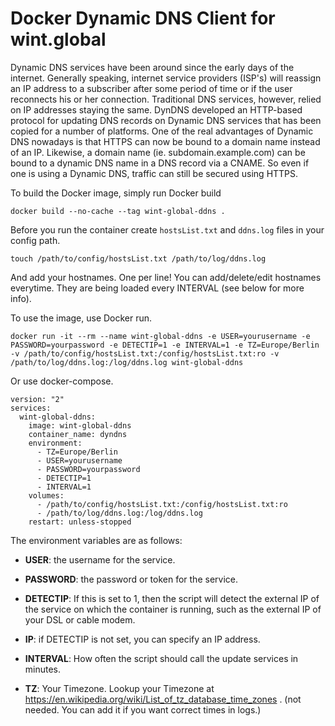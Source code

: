Docker Dynamic DNS Client for wint.global
=====

Dynamic DNS services have been around since the early days of the internet. Generally speaking, internet service providers (ISP's) will reassign an IP address to a subscriber after some period of time or if the user reconnects his or her connection. Traditional DNS services, however, relied on IP addresses staying the same. DynDNS developed an HTTP-based protocol for updating DNS records on Dynamic DNS services that has been copied for a number of platforms.  One of the real advantages of Dynamic DNS nowadays is that HTTPS can now be bound to a domain name instead of an IP. Likewise, a domain name (ie. subdomain.example.com) can be bound to a dynamic DNS name in a DNS record via a CNAME. So even if one is using a Dynamic DNS, traffic can still be secured using HTTPS.


To build the Docker image, simply run Docker build

```
docker build --no-cache --tag wint-global-ddns .
```

Before you run the container create ```hostsList.txt``` and ```ddns.log``` files in your config path.
```
touch /path/to/config/hostsList.txt /path/to/log/ddns.log
```

And add your hostnames. One per line!
You can add/delete/edit hostnames everytime. They are being loaded every INTERVAL (see below for more info).

To use the image, use Docker run.

```
docker run -it --rm --name wint-global-ddns -e USER=yourusername -e PASSWORD=yourpassword -e DETECTIP=1 -e INTERVAL=1 -e TZ=Europe/Berlin -v /path/to/config/hostsList.txt:/config/hostsList.txt:ro -v /path/to/log/ddns.log:/log/ddns.log wint-global-ddns
```

Or use docker-compose.

```
version: "2"
services:
  wint-global-ddns:
    image: wint-global-ddns
    container_name: dyndns
    environment:
      - TZ=Europe/Berlin
      - USER=yourusername
      - PASSWORD=yourpassword
      - DETECTIP=1
      - INTERVAL=1
    volumes:
      - /path/to/config/hostsList.txt:/config/hostsList.txt:ro
      - /path/to/log/ddns.log:/log/ddns.log
    restart: unless-stopped
```

The environment variables are as follows:

* **USER**: the username for the service.

* **PASSWORD**: the password or token for the service.

* **DETECTIP**: If this is set to 1, then the script will detect the external IP of the service on which the container is running, such as the external IP of your DSL or cable modem.

* **IP**: if DETECTIP is not set, you can specify an IP address.

* **INTERVAL**: How often the script should call the update services in minutes.

* **TZ**: Your Timezone. Lookup your Timezone at https://en.wikipedia.org/wiki/List_of_tz_database_time_zones . (not needed. You can add it if you want correct times in logs.)

